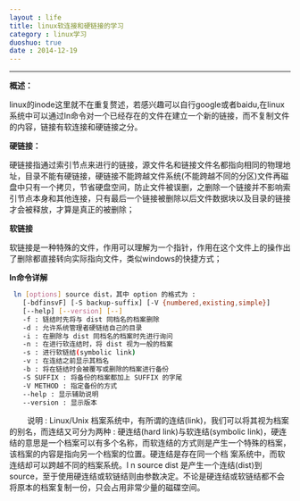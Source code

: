 ```yaml
---
layout : life
title: linux软连接和硬链接的学习
category : linux学习
duoshuo: true
date : 2014-12-19
---
```


<!-- more -->

******

**概述：**
>
linux的inode这里就不在重复赘述，若感兴趣可以自行google或者baidu,在linux系统中可以通过ln命令对一个已经存在的文件在建立一个新的链接，而不复制文件的内容，链接有软连接和硬链接之分。

**硬链接：**

硬链接指通过索引节点来进行的链接，源文件名和链接文件名都指向相同的物理地址，目录不能有硬链接，硬链接不能跨越文件系统(不能跨越不同的分区)文件再磁盘中只有一个拷贝，节省硬盘空间，防止文件被误删，之删除一个链接并不影响索引节点本身和其他连接，只有最后一个链接被删除以后文件数据块以及目录的链接才会被释放，才算是真正的被删除；

**软链接**

软链接是一种特殊的文件，作用可以理解为一个指针，作用在这个文件上的操作出了删除都直接转向实际指向文件，类似windows的快捷方式；

**ln命令详解**

```sh
 ln [options] source dist，其中 option 的格式为 :
　　[-bdfinsvF] [-S backup-suffix] [-V {numbered,existing,simple}]
　　[--help] [--version] [--]
　　-f : 链结时先将与 dist 同档名的档案删除
　　-d : 允许系统管理者硬链结自己的目录
　　-i : 在删除与 dist 同档名的档案时先进行询问
　　-n : 在进行软连结时，将 dist 视为一般的档案
　　-s : 进行软链结(symbolic link)
　　-v : 在连结之前显示其档名
　　-b : 将在链结时会被覆写或删除的档案进行备份
　　-S SUFFIX : 将备份的档案都加上 SUFFIX 的字尾
　　-V METHOD : 指定备份的方式
　　--help : 显示辅助说明
　　--version : 显示版本
```
　　	说明 : Linux/Unix 档案系统中，有所谓的连结(link)，我们可以将其视为档案的别名，而连结又可分为两种 : 硬连结(hard link)与软连结(symbolic link)，硬连结的意思是一个档案可以有多个名称，而软连结的方式则是产生一个特殊的档案，该档案的内容是指向另一个档案的位置。硬连结是存在同一个档 案系统中，而软连结却可以跨越不同的档案系统。l n source dist 是产生一个连结(dist)到 source，至于使用硬连结或软链结则由参数决定。不论是硬连结或软链结都不会将原本的档案复制一份，只会占用非常少量的磁碟空间。

